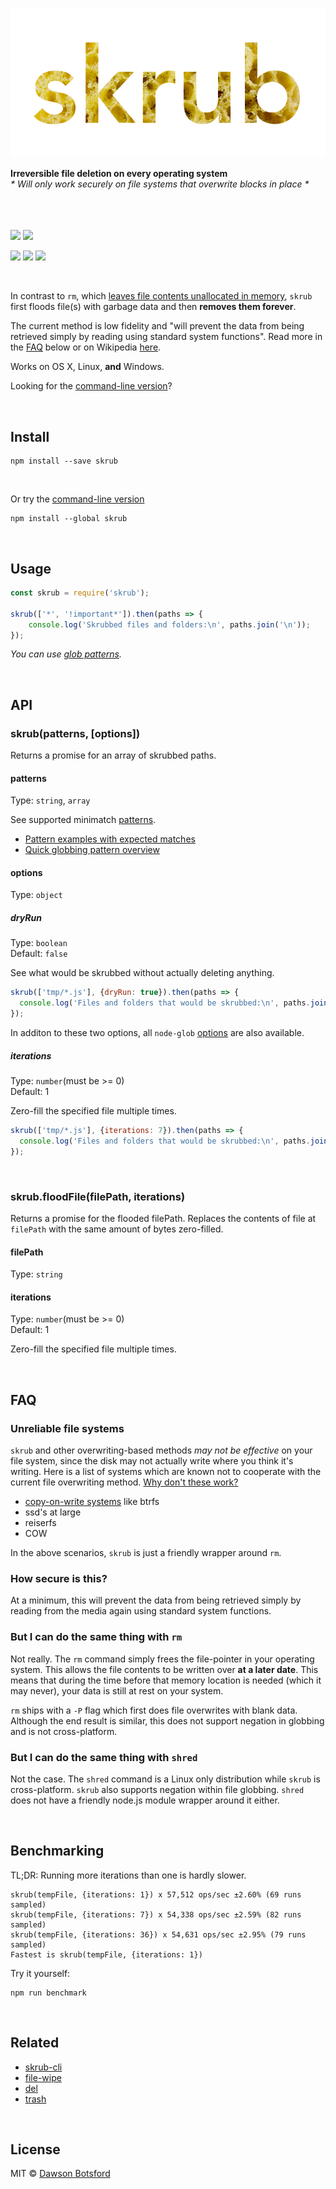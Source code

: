 <p align="center">
  <a><img src="img/logo.png" title="skrub logo"/></a>

  <br>

  <b>Irreversible file deletion on every operating system</b>
  <br>
  <i>* Will only work securely on file systems that overwrite blocks in place *</i>

  <br>
  <br><br><a href="https://travis-ci.org/dawsbot/skrub"><img src="https://api.travis-ci.org/dawsbot/skrub.svg?branch=master"></a>
  <a href="https://ci.appveyor.com/project/dawsbot/skrub"><img src="https://ci.appveyor.com/api/projects/status/3x9sboy9jsil33mb?svg=true"></a>

  <br>

  <a href="https://www.npmjs.com/package/skrub"><img src="https://img.shields.io/npm/v/skrub.svg"></a>
  <a href="http://npmjs.org/skrub"><img src="http://img.shields.io/npm/dm/skrub.svg?style=flat"></a>
  <a href="https://github.com/sindresorhus/xo"><img src="https://img.shields.io/badge/code_style-XO-5ed9c7.svg"></a>
</p>

<br>

In contrast to `rm`, which [leaves file contents unallocated in memory](http://unix.stackexchange.com/questions/10883/where-do-files-go-when-the-rm-command-is-issued), `skrub` first floods file(s) with garbage data and then **removes them forever**.

The current method is low fidelity and "will prevent the data from being retrieved simply by reading using standard system functions". Read more in the [FAQ](#faq) below or on Wikipedia [here](https://en.wikipedia.org/wiki/Data_remanence#Overwriting).

Works on OS X, Linux, **and** Windows.

Looking for the [command-line version](https://github.com/dawsbot/skrub-cli)?

<br>

## Install

```
npm install --save skrub
```

<br>

Or try the [command-line version](https://github.com/dawsbot/skrub-cli)
```
npm install --global skrub
```
<br>

## Usage

```js
const skrub = require('skrub');

skrub(['*', '!important*']).then(paths => {
    console.log('Skrubbed files and folders:\n', paths.join('\n'));
});
```

*You can use [glob patterns](https://github.com/sindresorhus/globby#globbing-patterns).*

<br>

## API

### skrub(patterns, [options])

Returns a promise for an array of skrubbed paths.

#### patterns

Type: `string`, `array`

See supported minimatch [patterns](https://github.com/isaacs/minimatch#usage).

- [Pattern examples with expected matches](https://github.com/sindresorhus/multimatch/blob/master/test.js)
- [Quick globbing pattern overview](https://github.com/sindresorhus/multimatch#globbing-patterns)

#### options

Type: `object`

##### dryRun

Type: `boolean`<br />
Default: `false`

See what would be skrubbed without actually deleting anything.

```js
skrub(['tmp/*.js'], {dryRun: true}).then(paths => {
  console.log('Files and folders that would be skrubbed:\n', paths.join('\n'));
});
```

In additon to these two options, all `node-glob` [options](https://github.com/isaacs/node-glob#options) are also available.

##### iterations

Type: `number`(must be >= 0)<br />
Default: 1

Zero-fill the specified file multiple times.

```js
skrub(['tmp/*.js'], {iterations: 7}).then(paths => {
  console.log('Files and folders that would be skrubbed:\n', paths.join('\n'));
});
```

<br>

### skrub.floodFile(filePath, iterations)

Returns a promise for the flooded filePath. Replaces the contents of file at `filePath` with the same amount of bytes zero-filled.

#### filePath

Type: `string`

#### iterations

Type: `number`(must be >= 0)<br />
Default: 1

Zero-fill the specified file multiple times.

<br>

## FAQ

### Unreliable file systems
`skrub` and other overwriting-based methods *may not be effective* on your file system, since the disk may not actually write where you think it's writing. Here is a list of systems which are known not to cooperate with the current file overwriting method. [Why don't these work?](http://cseweb.ucsd.edu/~m3wei/assets/pdf/FMS-2010-Secure-Erase.pdf)
* [copy-on-write systems](https://en.wikipedia.org/wiki/Copy-on-write) like btrfs
* ssd's at large
* reiserfs
* COW

In the above scenarios, `skrub` is just a friendly wrapper around `rm`.

### How secure is this?
At a minimum, this will prevent the data from being retrieved simply by reading from the media again using standard system functions.

### But I can do the same thing with `rm`

Not really. The `rm` command simply frees the file-pointer in your operating system. This allows the file contents to be written over **at a later date**. This means that during the time before that memory location is needed (which it may never), your data is still at rest on your system.

`rm` ships with a `-P` flag which first does file overwrites with blank data. Although the end result is similar, this does not support negation in globbing and is not cross-platform.

### But I can do the same thing with `shred`

Not the case. The `shred` command is a Linux only distribution while `skrub` is cross-platform. `skrub` also supports negation within file globbing. `shred` does not have a friendly node.js module wrapper around it either.

<br>

## Benchmarking

TL;DR: Running more iterations than one is hardly slower.
```
skrub(tempFile, {iterations: 1}) x 57,512 ops/sec ±2.60% (69 runs sampled)
skrub(tempFile, {iterations: 7}) x 54,338 ops/sec ±2.59% (82 runs sampled)
skrub(tempFile, {iterations: 36}) x 54,631 ops/sec ±2.95% (79 runs sampled)
Fastest is skrub(tempFile, {iterations: 1})
```

Try it yourself:

```shell
npm run benchmark
```

<br>

## Related

* [skrub-cli](https://github.com/dawsbot/skrub-cli)
* [file-wipe](https://github.com/simonlovesyou/file-wipe)
* [del](https://github.com/sindresorhus/del)
* [trash](https://github.com/sindresorhus/trash)

<br>

## License

MIT © [Dawson Botsford](http://dawsonbotsord.com)
